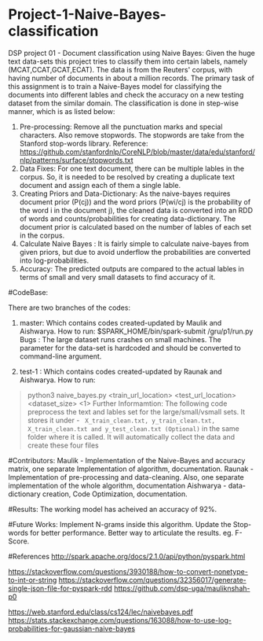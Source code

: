 # Project-1-Naive-Bayes-classification
DSP project 01 - Document classification using Naive Bayes:
Given the huge text data-sets this project tries to classify them into certain labels, namely (MCAT,CCAT,GCAT,ECAT). The data is from the Reuters' corpus, with having number of documents in about a million records.
The primary task of this assignment is to train a Naive-Bayes model for classifying the documents into different lables and check the accuracy on a new testing dataset from the similar domain. 
The classification is done in step-wise manner, which is as listed below:
1. Pre-processing: Remove all the punctuation marks and special characters. Also remove stopwords. The stopwords are take from the Stanford stop-words library. 
Reference: https://github.com/stanfordnlp/CoreNLP/blob/master/data/edu/stanford/nlp/patterns/surface/stopwords.txt
2. Data Fixes: For one text document, there can be multiple lables in the corpus. So, it is needed to be resolved by creating a duplicate text document and assign each of them a single lable.
3. Creating Priors and Data-Dictionary: As the naive-bayes requires document prior (P(cj)) and the word priors (P(wi/cj) is the probability of the word i in the document j), the cleaned data is converted into an RDD of words and counts/probabilities for creating data-dictionary.  The document prior is calculated based on the number of lables of each set in the corpus.
4. Calculate Naive Bayes : It is fairly simple to calculate naive-bayes from given priors, but due to avoid underflow the probabilities are converted into log-probabilities. 
5. Accuracy: The predicted outputs are compared to the actual lables in terms of small and very small datasets to find accuracy of it. 




#CodeBase:

There are two branches of the codes:
1. master: Which contains codes created-updated by Maulik and Aishwarya.
How to run:  $SPARK_HOME/bin/spark-submit  <Project-Home>/gru/p1/run.py
Bugs : The large dataset runs crashes on small machines. The parameter for the data-set is hardcoded and should be converted to command-line argument.

2. test-1 : Which contains codes created-updated by Raunak and Aishwarya.
How to run:
 > python3 naive_bayes.py <train_url_location> <test_url_location> <dataset_size> <1>
 Further Informamtion: The following code preprocess the text and lables set for the large/small/vsmall sets. 
 It stores it under - ``` 
 X_train_clean.txt, y_train_clean.txt, X_train_clean.txt and y_test_clean.txt (Optional) ```
 in the same folder where it is called. It will automatically collect the data and create these four files
 



#Contributors:
Maulik - Implementation of the Naive-Bayes and accuracy matrix, one separate Implementation of algorithm, documentation.
Raunak - Implementation of pre-processing and data-cleaning. Also, one separate implementation of the whole algorithm, documentation
Aishwarya - data-dictionary creation, Code Optimization, documentation.

#Results:
The working model has acheived an accuracy of 92%.


#Future Works:
Implement N-grams inside this algorithm. 
Update the Stop-words for better performance. 
Better way to articulate the results. eg. F-Score. 

#References
http://spark.apache.org/docs/2.1.0/api/python/pyspark.html

https://stackoverflow.com/questions/3930188/how-to-convert-nonetype-to-int-or-string
https://stackoverflow.com/questions/32356017/generate-single-json-file-for-pyspark-rdd
https://github.com/dsp-uga/mauliknshah-p0

https://web.stanford.edu/class/cs124/lec/naivebayes.pdf
https://stats.stackexchange.com/questions/163088/how-to-use-log-probabilities-for-gaussian-naive-bayes

